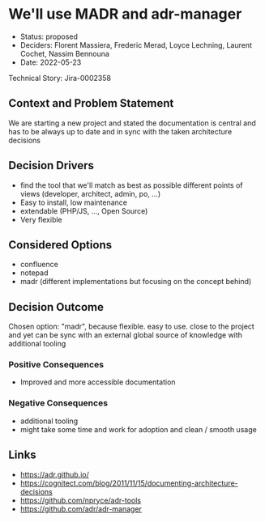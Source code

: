 # We'll use MADR and adr-manager

* Status: proposed
* Deciders: Florent Massiera, Frederic Merad, Loyce Lechning, Laurent Cochet, Nassim Bennouna
* Date: 2022-05-23

Technical Story: Jira-0002358

## Context and Problem Statement

We are starting a new project and stated the documentation is central and has to be always up to date and in sync with the taken architecture decisions

## Decision Drivers

* find the tool that we'll match as best as possible different points of views (developer, architect, admin, po, ...)
* Easy to install, low maintenance
* extendable (PHP/JS, ..., Open Source)
* Very flexible

## Considered Options

* confluence
* notepad
* madr (different implementations but focusing on the concept behind)

## Decision Outcome

Chosen option: "madr", because flexible. easy to use. close to the project and yet can be sync with an external global source of knowledge with additional tooling

### Positive Consequences

* Improved and more accessible documentation

### Negative Consequences

* additional tooling
* might take some time and work for adoption and clean / smooth usage

## Links

* https://adr.github.io/
* https://cognitect.com/blog/2011/11/15/documenting-architecture-decisions
* https://github.com/npryce/adr-tools
* https://github.com/adr/adr-manager
